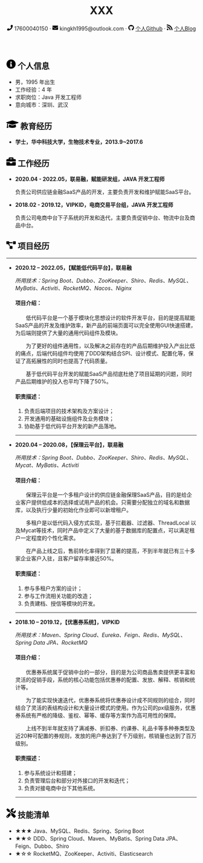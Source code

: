 <div style="text-align:center">
     <h1>XXX</h1>
     <div>
         <span>
             <img src="phone-solid.svg" width="15px">
             17600040150
         </span>
         ·
         <span>
             <img src="envelope-solid.svg" width="15px">
             kingkh1995@outlook.com
         </span>
         ·
         <span>
             <img src="github-brands.svg" width="15px">
             <a href="https://github.com/kingkh1995">个人Github</a>
         </span>
         ·
         <span>
             <img src="rss-solid.svg" width="15px">
             <a href="https://kingkh1995.github.io/blog/">个人Blog</a>
         </span>
     </div>
     <h3>&emsp;</h3>
 </div>

## <img src="info-circle-solid.svg" width="25px"> 个人信息

- 男，1995 年出生
- 工作经验：4 年
- 求职岗位：Java 开发工程师
- 意向城市：深圳、武汉

## <img src="graduation-cap-solid.svg" width="32px"> 教育经历

- **学士，华中科技大学，生物技术专业，2013.9~2017.6**

## <img src="briefcase-solid.svg" width="25px"> 工作经历

- **2020.04 - 2022.05，联易融，赋能研发组，JAVA 开发工程师**

  负责公司供应链金融SaaS产品的开发，主要负责开发和维护赋能SaaS平台。

- **2018.02 - 2019.12，VIPKID，电商交易平台组，JAVA 开发工程师**

  负责公司电商中台下子系统的开发和迭代，主要负责促销中台、物流中台及商品中台。

## <img src="project-diagram-solid.svg" width="25px"> 项目经历

  ***

- **2020.12 – 2022.05，【赋能低代码平台】，联易融**

  *所用技术：Spring Boot、Dubbo、ZooKeeper、Shiro、Redis、MySQL、MyBatis、Activiti、RocketMQ、Nacos、Niginx*

  #### **项目介绍：**
  &emsp;&emsp;低代码平台是一个基于模块化思想设计的软件开发平台，目的是提高赋能SaaS产品的开发及维护效率，新产品的前端页面可以完全使用GUI快速搭建，为后端则提供了大量的通用代码组件及模块。

  &emsp;&emsp;为了更好的组件通用性，以及解决之前存在的产品后期维护投入产出比低的痛点，后端代码组件均使用了DDD架构结合SPI、设计模式、配置化等，保证了高拓展性的同时也提高了代码质量。

  &emsp;&emsp;基于低代码平台开发的赋能SaaS产品彻底杜绝了项目延期的问题，同时产品后期维护的投入也平均下降了50%。

  #### **职责描述：**
  1. 负责后端项目的技术架构及方案设计；
  2. 开发通用的基础设施组件及业务模块；
  3. 协助基于低代码平台开发的新产品落地。

  ***

- **2020.04 – 2020.08，【保理云平台】，联易融**

  *所用技术：Spring Boot、Dubbo、ZooKeeper、Shiro、Redis、MySQL、Mycat、MyBatis、Activiti*

  #### **项目介绍：**
  &emsp;&emsp;保理云平台是一个多租户设计的供应链金融保理SaaS产品，目的是给企业客户提供低成本的选择或试用产品的机会。只需要分配独立的域名和数据库，以及执行少量的初始化作业即可以新增租户。

  &emsp;&emsp;多租户是以低代码入侵方式实现，基于拦截器、过滤器、ThreadLocal 以及Mycat等技术，同时产品中定义了大量的基于数据库的配置点，可以满足租户一定程度的个性化需求。

  &emsp;&emsp;在产品上线之后，售前转化率得到了显著的提高，不到半年就已有三十多家企业客户入驻，且客户留存率接近50%。

  #### **职责描述：**
  1.	参与多租户方案的设计；
  2.	参与工作流相关功能的改造；
  3.	负责建档、授信等模块的开发。

  ***

- **2018.10 – 2019.12，【优惠券系统】，VIPKID**

  *所用技术：Maven、Spring Cloud、Eureka、Feign、Redis、MySQL、Spring Data JPA、RocketMQ*

  #### **项目介绍：**
  
  &emsp;&emsp;优惠券系统属于促销中台的一部分，目的是为公司商品售卖提供更丰富和灵活的促销手段，系统的核心功能包括优惠券的配置、发放、解释、核销和统计等。
  
  &emsp;&emsp;为了能实现快速迭代，优惠券系统将优惠券设计成不同规则的组合，同时结合了灵活的表结构设计和大量设计模式的使用。作为公司的px级服务，优惠券系统有严格的降级、鉴权、幂等、缓存等方案作为高可用性的保障。

  &emsp;&emsp;上线不到半年就支持了满减券、折扣券、约课券、礼品卡等多种券类型及近20种可配置的券规则，发放的用户券达到了千万级别，核销量也达到了百万级别。

  #### **职责描述：**
  1. 参与系统设计和搭建；
  2. 负责管理后台和部分对外接口的开发和迭代；
  3. 负责对接电商中台下其他系统。

  ***

## <img src="tools-solid.svg" width="25px"> 技能清单
- ★★★ Java、MySQL、Redis、Spring、Spring Boot
- ★★☆ DDD、Spring Cloud、Maven、MyBatis、Spring Data JPA、Feign、Dubbo、Shiro
- ★☆☆ RocketMQ、ZooKeeper、Activiti、Elasticsearch